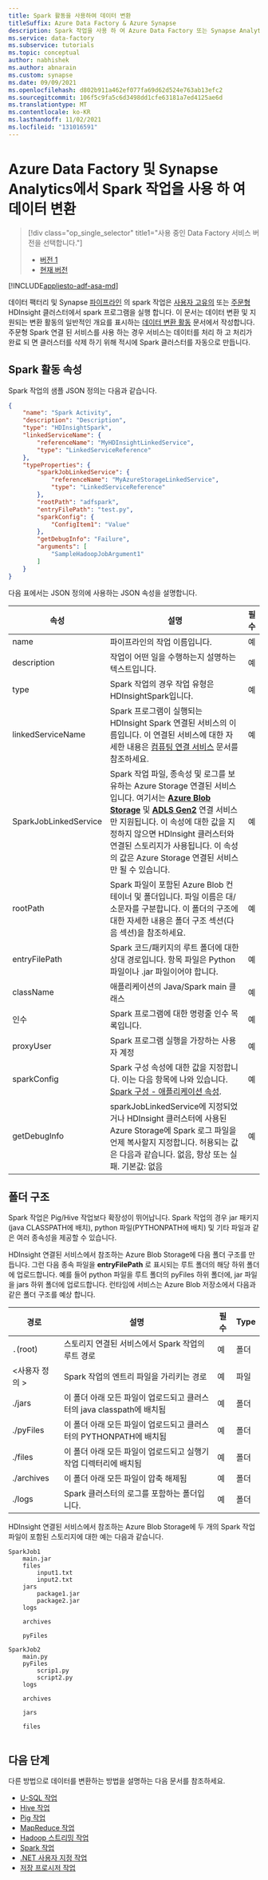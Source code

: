 ```yaml
---
title: Spark 활동을 사용하여 데이터 변환
titleSuffix: Azure Data Factory & Azure Synapse
description: Spark 작업을 사용 하 여 Azure Data Factory 또는 Synapse Analytics 파이프라인에서 Spark 프로그램을 실행 하 여 데이터를 변환 하는 방법을 알아봅니다.
ms.service: data-factory
ms.subservice: tutorials
ms.topic: conceptual
author: nabhishek
ms.author: abnarain
ms.custom: synapse
ms.date: 09/09/2021
ms.openlocfilehash: d802b911a462ef077fa69d62d524e763ab13efc2
ms.sourcegitcommit: 106f5c9fa5c6d3498dd1cfe63181a7ed4125ae6d
ms.translationtype: MT
ms.contentlocale: ko-KR
ms.lasthandoff: 11/02/2021
ms.locfileid: "131016591"
---
```

# <a name="transform-data-using-spark-activity-in-azure-data-factory-and-synapse-analytics"></a>Azure Data Factory 및 Synapse Analytics에서 Spark 작업을 사용 하 여 데이터 변환
> [!div class="op_single_selector" title1="사용 중인 Data Factory 서비스 버전을 선택합니다."]
> * [버전 1](v1/data-factory-spark.md)
> * [현재 버전](transform-data-using-spark.md)

[!INCLUDE[appliesto-adf-asa-md](includes/appliesto-adf-asa-md.md)]

데이터 팩터리 및 Synapse [파이프라인](concepts-pipelines-activities.md) 의 spark 작업은 [사용자 고유의](compute-linked-services.md#azure-hdinsight-linked-service) 또는 [주문형](compute-linked-services.md#azure-hdinsight-on-demand-linked-service)  HDInsight 클러스터에서 spark 프로그램을 실행 합니다. 이 문서는 데이터 변환 및 지원되는 변환 활동의 일반적인 개요를 표시하는 [데이터 변환 활동](transform-data.md) 문서에서 작성합니다. 주문형 Spark 연결 된 서비스를 사용 하는 경우 서비스는 데이터를 처리 하 고 처리가 완료 되 면 클러스터를 삭제 하기 위해 적시에 Spark 클러스터를 자동으로 만듭니다. 


## <a name="spark-activity-properties"></a>Spark 활동 속성
Spark 작업의 샘플 JSON 정의는 다음과 같습니다.    

```json
{
    "name": "Spark Activity",
    "description": "Description",
    "type": "HDInsightSpark",
    "linkedServiceName": {
        "referenceName": "MyHDInsightLinkedService",
        "type": "LinkedServiceReference"
    },
    "typeProperties": {
        "sparkJobLinkedService": {
            "referenceName": "MyAzureStorageLinkedService",
            "type": "LinkedServiceReference"
        },
        "rootPath": "adfspark",
        "entryFilePath": "test.py",
        "sparkConfig": {
            "ConfigItem1": "Value"
        },
        "getDebugInfo": "Failure",
        "arguments": [
            "SampleHadoopJobArgument1"
        ]
    }
}
```

다음 표에서는 JSON 정의에 사용하는 JSON 속성을 설명합니다.

| 속성              | 설명                              | 필수 |
| --------------------- | ---------------------------------------- | -------- |
| name                  | 파이프라인의 작업 이름입니다.    | 예      |
| description           | 작업이 어떤 일을 수행하는지 설명하는 텍스트입니다.  | 예       |
| type                  | Spark 작업의 경우 작업 유형은 HDInsightSpark입니다. | 예      |
| linkedServiceName     | Spark 프로그램이 실행되는 HDInsight Spark 연결된 서비스의 이름입니다. 이 연결된 서비스에 대한 자세한 내용은 [컴퓨팅 연결 서비스](compute-linked-services.md) 문서를 참조하세요. | 예      |
| SparkJobLinkedService | Spark 작업 파일, 종속성 및 로그를 보유하는 Azure Storage 연결된 서비스입니다. 여기서는 **[Azure Blob Storage](./connector-azure-blob-storage.md)** 및 **[ADLS Gen2](./connector-azure-data-lake-storage.md)** 연결 서비스만 지원됩니다. 이 속성에 대한 값을 지정하지 않으면 HDInsight 클러스터와 연결된 스토리지가 사용됩니다. 이 속성의 값은 Azure Storage 연결된 서비스만 될 수 있습니다. | 예       |
| rootPath              | Spark 파일이 포함된 Azure Blob 컨테이너 및 폴더입니다. 파일 이름은 대/소문자를 구분합니다. 이 폴더의 구조에 대한 자세한 내용은 폴더 구조 섹션(다음 섹션)을 참조하세요. | 예      |
| entryFilePath         | Spark 코드/패키지의 루트 폴더에 대한 상대 경로입니다. 항목 파일은 Python 파일이나 .jar 파일이어야 합니다. | 예      |
| className             | 애플리케이션의 Java/Spark main 클래스      | 예       |
| 인수             | Spark 프로그램에 대한 명령줄 인수 목록입니다. | 예       |
| proxyUser             | Spark 프로그램 실행을 가장하는 사용자 계정 | 예       |
| sparkConfig           | Spark 구성 속성에 대한 값을 지정합니다. 이는 다음 항목에 나와 있습니다. [Spark 구성 - 애플리케이션 속성](https://spark.apache.org/docs/latest/configuration.html#available-properties). | 예       |
| getDebugInfo          | sparkJobLinkedService에 지정되었거나 HDInsight 클러스터에 사용된 Azure Storage에 Spark 로그 파일을 언제 복사할지 지정합니다. 허용되는 값은 다음과 같습니다. 없음, 항상 또는 실패. 기본값: 없음 | 예       |

## <a name="folder-structure"></a>폴더 구조
Spark 작업은 Pig/Hive 작업보다 확장성이 뛰어납니다. Spark 작업의 경우 jar 패키지(java CLASSPATH에 배치), python 파일(PYTHONPATH에 배치) 및 기타 파일과 같은 여러 종속성을 제공할 수 있습니다.

HDInsight 연결된 서비스에서 참조하는 Azure Blob Storage에 다음 폴더 구조를 만듭니다. 그런 다음 종속 파일을 **entryFilePath** 로 표시되는 루트 폴더의 해당 하위 폴더에 업로드합니다. 예를 들어 python 파일을 루트 폴더의 pyFiles 하위 폴더에, jar 파일을 jars 하위 폴더에 업로드합니다. 런타임에 서비스는 Azure Blob 저장소에서 다음과 같은 폴더 구조를 예상 합니다.     

| 경로                  | 설명                              | 필수 | Type   |
| --------------------- | ---------------------------------------- | -------- | ------ |
| `.`(root)            | 스토리지 연결된 서비스에서 Spark 작업의 루트 경로 | 예      | 폴더 |
| &lt;사용자 정의 &gt; | Spark 작업의 엔트리 파일을 가리키는 경로 | 예      | 파일   |
| ./jars                | 이 폴더 아래 모든 파일이 업로드되고 클러스터의 java classpath에 배치됨 | 예       | 폴더 |
| ./pyFiles             | 이 폴더 아래 모든 파일이 업로드되고 클러스터의 PYTHONPATH에 배치됨 | 예       | 폴더 |
| ./files               | 이 폴더 아래 모든 파일이 업로드되고 실행기 작업 디렉터리에 배치됨 | 예       | 폴더 |
| ./archives            | 이 폴더 아래 모든 파일이 압축 해제됨 | 예       | 폴더 |
| ./logs                | Spark 클러스터의 로그를 포함하는 폴더입니다. | 예       | 폴더 |

HDInsight 연결된 서비스에서 참조하는 Azure Blob Storage에 두 개의 Spark 작업 파일이 포함된 스토리지에 대한 예는 다음과 같습니다.

```
SparkJob1
    main.jar
    files
        input1.txt
        input2.txt
    jars
        package1.jar
        package2.jar
    logs
    
    archives
    
    pyFiles

SparkJob2
    main.py
    pyFiles
        scrip1.py
        script2.py
    logs
    
    archives
    
    jars
    
    files
    
```
## <a name="next-steps"></a>다음 단계
다른 방법으로 데이터를 변환하는 방법을 설명하는 다음 문서를 참조하세요. 

* [U-SQL 작업](transform-data-using-data-lake-analytics.md)
* [Hive 작업](transform-data-using-hadoop-hive.md)
* [Pig 작업](transform-data-using-hadoop-pig.md)
* [MapReduce 작업](transform-data-using-hadoop-map-reduce.md)
* [Hadoop 스트리밍 작업](transform-data-using-hadoop-streaming.md)
* [Spark 작업](transform-data-using-spark.md)
* [.NET 사용자 지정 작업](transform-data-using-dotnet-custom-activity.md)
* [저장 프로시저 작업](transform-data-using-stored-procedure.md)
